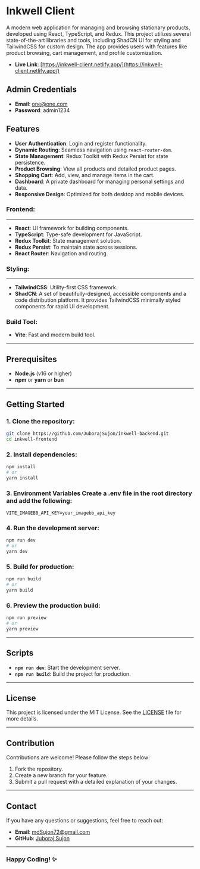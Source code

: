 # Inkwell Client

A modern web application for managing and browsing stationary products, developed using React, TypeScript, and Redux. This project utilizes several state-of-the-art libraries and tools, including ShadCN UI for styling and TailwindCSS for custom design. The app provides users with features like product browsing, cart management, and profile customization.

- **Live Link**: [https://inkwell-client.netlify.app/](https://inkwell-client.netlify.app/)

## Admin Credentials

- **Email**: one@one.com
- **Password**: admin1234

## Features

- **User Authentication**: Login and register functionality.
- **Dynamic Routing**: Seamless navigation using `react-router-dom`.
- **State Management**: Redux Toolkit with Redux Persist for state persistence.
- **Product Browsing**: View all products and detailed product pages.
- **Shopping Cart**: Add, view, and manage items in the cart.
- **Dashboard**: A private dashboard for managing personal settings and data.
- **Responsive Design**: Optimized for both desktop and mobile devices.

### Frontend:

---

- **React**: UI framework for building components.
- **TypeScript**: Type-safe development for JavaScript.
- **Redux Toolkit**: State management solution.
- **Redux Persist**: To maintain state across sessions.
- **React Router**: Navigation and routing.

### Styling:

---

- **TailwindCSS**: Utility-first CSS framework.
- **ShadCN**: A set of beautifully-designed, accessible components and a code distribution platform. It provides TailwindCSS minimally styled components for rapid UI development.

### Build Tool:

- **Vite**: Fast and modern build tool.

---

## Prerequisites

- **Node.js** (v16 or higher)
- **npm** or **yarn** or **bun**

---

## Getting Started

### 1. Clone the repository:

```bash
git clone https://github.com/JuborajSujon/inkwell-backend.git
cd inkwell-frontend
```

### 2. Install dependencies:

```bash
npm install
# or
yarn install
```

### 3. Environment Variables Create a .env file in the root directory and add the following:

```env
VITE_IMAGEBB_API_KEY=your_imagebb_api_key
```

### 4. Run the development server:

```bash
npm run dev
# or
yarn dev
```

### 5. Build for production:

```bash
npm run build
# or
yarn build
```

### 6. Preview the production build:

```bash
npm run preview
# or
yarn preview
```

---

## Scripts

- **`npm run dev`**: Start the development server.
- **`npm run build`**: Build the project for production.

---

## License

This project is licensed under the MIT License. See the [LICENSE](LICENSE) file for more details.

---

## Contribution

Contributions are welcome! Please follow the steps below:

1. Fork the repository.
2. Create a new branch for your feature.
3. Submit a pull request with a detailed explanation of your changes.

---

## Contact

If you have any questions or suggestions, feel free to reach out:

- **Email**: mdSujon72@gmail.com
- **GitHub**: [Juboraj Sujon](https://github.com/JuborajSujon)

---

### Happy Coding! ✨

